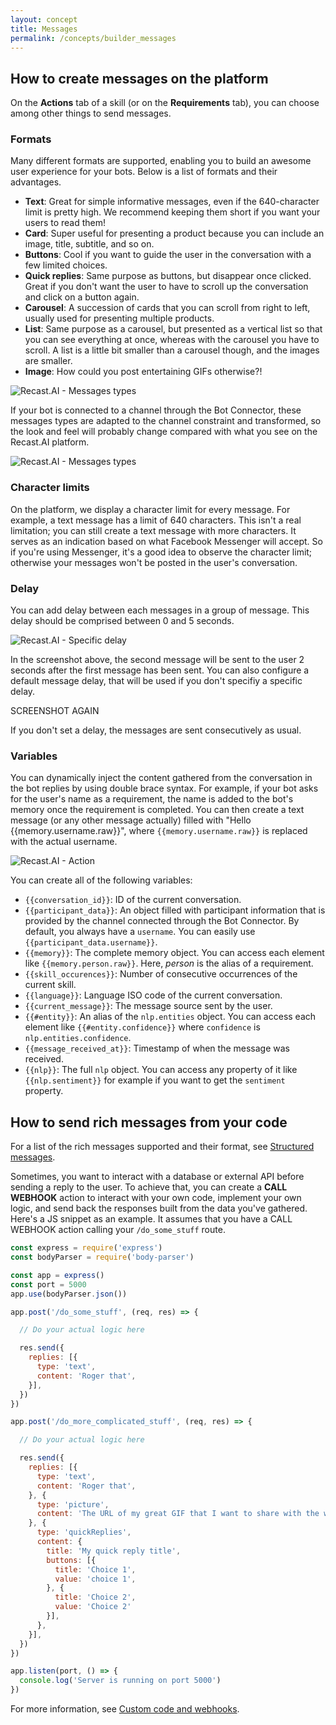 ```yaml
---
layout: concept
title: Messages
permalink: /concepts/builder_messages
---
```


## How to create messages on the platform

On the **Actions** tab of a skill (or on the **Requirements** tab), you can choose among other things to send messages.

### Formats
Many different formats are supported, enabling you to build an awesome user experience for your bots. Below is a list of formats and their advantages.

- **Text**: Great for simple informative messages, even if the 640-character limit is pretty high. We recommend keeping them short if you want your users to read them!
- **Card**: Super useful for presenting a product because you can include an image, title, subtitle, and so on.
- **Buttons**: Cool if you want to guide the user in the conversation with a few limited choices.
- **Quick replies**: Same purpose as buttons, but disappear once clicked. Great if you don't want the user to have to scroll up the conversation and click on a button again.
- **Carousel**: A succession of cards that you can scroll from right to left, usually used for presenting multiple products.
- **List**: Same purpose as a carousel, but presented as a vertical list so that you can see everything at once, whereas with the carousel you have to scroll. A list is a little bit smaller than a carousel though, and the images are smaller.
- **Image**: How could you post entertaining GIFs otherwise?!

![Recast.AI - Messages types](https://cdn.recast.ai/man/recast-ai-type-of-messages.png)

If your bot is connected to a channel through the Bot Connector, these messages types are adapted to the channel constraint and transformed, so the look and feel will probably change compared with what you see on the Recast.AI platform.

![Recast.AI - Messages types](https://cdn.recast.ai/man/bot-builder/test-card-recast-ai.png)

### Character limits

On the platform, we display a character limit for every message. For example, a text message has a limit of 640 characters. This isn't a real limitation; you can still create a text message with more characters. It serves as an indication based on what Facebook Messenger will accept. So if you're using Messenger, it's a good idea to observe the character limit; otherwise your messages won't be posted in the user's conversation.

### Delay

You can add delay between each messages in a group of message. This delay should be comprised between 0 and 5 seconds.

![Recast.AI - Specific delay](https://cdn.recast.ai/man/recast-ai-specific-delay.png)

In the screenshot above, the second message will be sent to the user 2 seconds after the first message has been sent.
You can also configure a default message delay, that will be used if you don't specifiy a specific delay.

SCREENSHOT AGAIN

If you don't set a delay, the messages are sent consecutively as usual.

### Variables

You can dynamically inject the content gathered from the conversation in the bot replies by using double brace syntax. For example, if your bot asks for the user's name as a requirement, the name is added to the bot's memory once the requirement is completed. You can then create a text message (or any other message actually) filled with "Hello {{memory.username.raw}}", where `{{memory.username.raw}}` is replaced with the actual username.

![Recast.AI - Action](https://cdn.recast.ai/man/recast-ai-action-2.png)

You can create all of the following variables:

* `{{conversation_id}}`: ID of the current conversation.
* `{{participant_data}}`: An object filled with participant information that is provided by the channel connected through the Bot Connector. By default, you always have a `username`. You can easily use `{{participant_data.username}}`.
* `{{memory}}`: The complete memory object. You can access each element like `{{memory.person.raw}}`. Here, *person* is the alias of a requirement.
* `{{skill_occurences}}`: Number of consecutive occurrences of the current skill.
* `{{language}}`: Language ISO code of the current conversation.
* `{{current_message}}`: The message source sent by the user.
* `{{#entity}}`: An alias of the `nlp.entities` object. You can access each element like `{{#entity.confidence}}` where `confidence` is `nlp.entities.confidence`.
* `{{message_received_at}}`: Timestamp of when the message was received.
* `{{nlp}}`: The full `nlp` object. You can access any property of it like `{{nlp.sentiment}}` for example if you want to get the `sentiment` property.

## How to send rich messages from your code

For a list of the rich messages supported and their format, see [Structured messages](https://recast.ai/docs/concepts/structured-messages).

Sometimes, you want to interact with a database or external API before sending a reply to the user.
To achieve that, you can create a **CALL WEBHOOK** action to interact with your own code, implement your own logic, and send back the responses built from the data you've gathered. Here's a JS snippet as an example. It assumes that you have a CALL WEBHOOK action calling your `/do_some_stuff` route.

~~~ js
const express = require('express')
const bodyParser = require('body-parser')

const app = express()
const port = 5000
app.use(bodyParser.json())

app.post('/do_some_stuff', (req, res) => {

  // Do your actual logic here

  res.send({
    replies: [{
      type: 'text',
      content: 'Roger that',
    }],
  })
})

app.post('/do_more_complicated_stuff', (req, res) => {

  // Do your actual logic here

  res.send({
    replies: [{
      type: 'text',
      content: 'Roger that',
    }, {
      type: 'picture',
      content: 'The URL of my great GIF that I want to share with the world',
    }, {
      type: 'quickReplies',
      content: {
        title: 'My quick reply title',
        buttons: [{
          title: 'Choice 1',
          value: 'choice 1',
        }, {
          title: 'Choice 2',
          value: 'Choice 2'
        }],
      },
    }],
  })
})

app.listen(port, () => {
  console.log('Server is running on port 5000')
})
~~~

For more information, see [Custom code and webhooks](https://recast.ai/docs/concepts/code-and-webhook).
